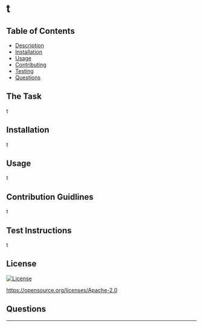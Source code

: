 # t

## Table of Contents

* [Description](#the-task)
* [Installation](#installation)
* [Usage](#usage)
* [Contributing](#contribution-guidlines)
* [Testing](#test-instructions)
* [Questions](#questions)

## The Task

t

## Installation

t

## Usage

t    

## Contribution Guidlines

t

## Test Instructions

t

## License

[![License](https://img.shields.io/badge/License-Apache_2.0-blue.svg)](https://opensource.org/licenses/Apache-2.0)

https://opensource.org/licenses/Apache-2.0

## Questions

---